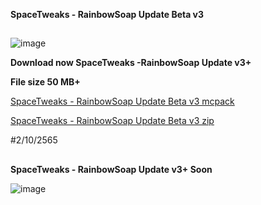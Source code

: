 **SpaceTweaks - RainbowSoap Update Beta v3**

##
![image](https://cdn.discordapp.com/attachments/876032428597194782/1025948446890393621/pack_icon.png)

**Download now SpaceTweaks -RainbowSoap Update v3+**

**File size 50 MB+**

[SpaceTweaks - RainbowSoap Update Beta v3 mcpack](https://www.mediafire.com/file/34f11qn5c7p8p75/%25F0%259D%2597%25A6%25F0%259D%2597%25BD%25F0%259D%2597%25AE%25F0%259D%2597%25B0%25F0%259D%2597%25B2%25F0%259D%2597%25A7%25F0%259D%2598%2584%25F0%259D%2597%25B2%25F0%259D%2597%25AE%25F0%259D%2597%25B8%25F0%259D%2598%2580.mcpack/file)

[SpaceTweaks - RainbowSoap Update Beta v3 zip](https://www.mediafire.com/file/0nbhqo06tfjztmz/%25F0%259D%2597%25A6%25F0%259D%2597%25BD%25F0%259D%2597%25AE%25F0%259D%2597%25B0%25F0%259D%2597%25B2%25F0%259D%2597%25A7%25F0%259D%2598%2584%25F0%259D%2597%25B2%25F0%259D%2597%25AE%25F0%259D%2597%25B8%25F0%259D%2598%2580.zip/file)

#2/10/2565



##

**SpaceTweaks - RainbowSoap Update v3+ Soon**

![image](https://cdn.discordapp.com/attachments/876032428597194782/1025948446890393621/pack_icon.png)


